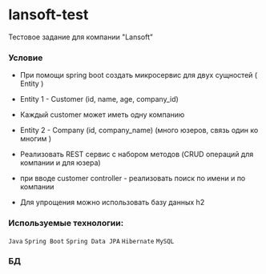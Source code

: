 # lansoft-test
Тестовое задание для компании "Lansoft"

### Условие
+ При помощи spring boot создать микросервис для двух сущностей ( Entity ) 
+ Entity 1 - Customer
(id, name, age, company_id)
+ Каждый customer может иметь одну компанию
+ Entity 2 - Company
(id, company_name)  (много юзеров, связь один ко многим )
 
+ Реализовать REST сервис с набором методов (CRUD операций для компании и для юзера)
+ при вводе customer controller - реализовать поиск по имени и по компании
+ Для упрощения можно использовать базу данных h2

### Используемые технологии:
```Java``` ```Spring Boot``` ```Spring Data JPA``` ```Hibernate``` ```MySQL```

### БД
